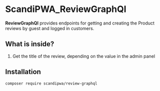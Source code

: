# ScandiPWA_ReviewGraphQl

**ReviewGraphQl** provides endpoints for getting and creating the Product reviews by guest and logged in customers.

## What is inside?
1. Get the title of the review, depending on the value in the admin panel

## Installation
```composer require scandipwa/review-graphql```
